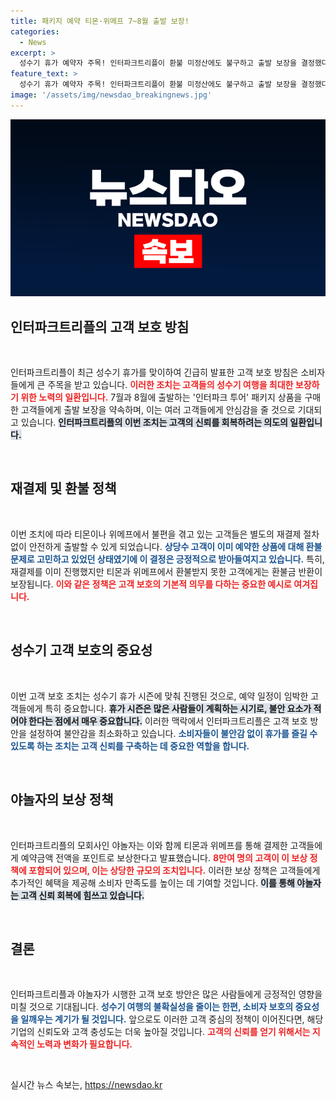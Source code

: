 ```yaml
---
title: 패키지 예약 티몬·위메프 7~8월 출발 보장!
categories:
  - News
excerpt: >
  성수기 휴가 예약자 주목! 인터파크트리플이 환불 미정산에도 불구하고 출발 보장을 결정했다. 티몬과 위메프에서 예약한 고객들은 별도 재결제 없이 여행을 떠날 수 있습니다. 야놀자도 추가 보상에 나서며 고객 보호에 나섰습니다!
feature_text: >
  성수기 휴가 예약자 주목! 인터파크트리플이 환불 미정산에도 불구하고 출발 보장을 결정했다. 티몬과 위메프에서 예약한 고객들은 별도 재결제 없이 여행을 떠날 수 있습니다. 야놀자도 추가 보상에 나서며 고객 보호에 나섰습니다!
image: '/assets/img/newsdao_breakingnews.jpg'
---
```


<p><img src="/assets/img/newsdao_breakingnews.jpg" alt="ontimetimes 속보" /></p>

<h2 data-ke-size="size26">인터파크트리플의 고객 보호 방침</h2>

<p data-ke-size="size16">&nbsp;</p>

<p>인터파크트리플이 최근 성수기 휴가를 맞이하여 긴급히 발표한 고객 보호 방침은 소비자들에게 큰 주목을 받고 있습니다. <b><span style="color: #ee2323;">이러한 조치는 고객들의 성수기 여행을 최대한 보장하기 위한 노력의 일환입니다.</span></b> 7월과 8월에 출발하는 '인터파크 투어' 패키지 상품을 구매한 고객들에게 출발 보장을 약속하며, 이는 여러 고객들에게 안심감을 줄 것으로 기대되고 있습니다. <b><span style="background-color: #21538527;">인터파크트리플의 이번 조치는 고객의 신뢰를 회복하려는 의도의 일환입니다.</span></b> </p>

<p data-ke-size="size16">&nbsp;</p>

<h2 data-ke-size="size26">재결제 및 환불 정책</h2>

<p data-ke-size="size16">&nbsp;</p>

<p>이번 조치에 따라 티몬이나 위메프에서 불편을 겪고 있는 고객들은 별도의 재결제 절차 없이 안전하게 출발할 수 있게 되었습니다. <b><span style="color: #1a5490;">상당수 고객이 이미 예약한 상품에 대해 환불 문제로 고민하고 있었던 상태였기에 이 결정은 긍정적으로 받아들여지고 있습니다.</span></b> 특히, 재결제를 이미 진행했지만 티몬과 위메프에서 환불받지 못한 고객에게는 환불금 반환이 보장됩니다. <b><span style="color: #ee2323;">이와 같은 정책은 고객 보호의 기본적 의무를 다하는 중요한 예시로 여겨집니다.</span></b></p>

<p data-ke-size="size16">&nbsp;</p>

<h2 data-ke-size="size26">성수기 고객 보호의 중요성</h2>

<p data-ke-size="size16">&nbsp;</p>

<p>이번 고객 보호 조치는 성수기 휴가 시즌에 맞춰 진행된 것으로, 예약 일정이 임박한 고객들에게 특히 중요합니다. <b><span style="background-color: #21538527;">휴가 시즌은 많은 사람들이 계획하는 시기로, 불안 요소가 적어야 한다는 점에서 매우 중요합니다.</span></b> 이러한 맥락에서 인터파크트리플은 고객 보호 방안을 설정하여 불안감을 최소화하고 있습니다. <b><span style="color: #1a5490;">소비자들이 불안감 없이 휴가를 즐길 수 있도록 하는 조치는 고객 신뢰를 구축하는 데 중요한 역할을 합니다.</span></b></p>

<p data-ke-size="size16">&nbsp;</p>

<h2 data-ke-size="size26">야놀자의 보상 정책</h2>

<p data-ke-size="size16">&nbsp;</p>

<p>인터파크트리플의 모회사인 야놀자는 이와 함께 티몬과 위메프를 통해 결제한 고객들에게 예약금액 전액을 포인트로 보상한다고 발표했습니다. <b><span style="color: #ee2323;">8만여 명의 고객이 이 보상 정책에 포함되어 있으며, 이는 상당한 규모의 조치입니다.</span></b> 이러한 보상 정책은 고객들에게 추가적인 혜택을 제공해 소비자 만족도를 높이는 데 기여할 것입니다. <b><span style="background-color: #21538527;">이를 통해 야놀자는 고객 신뢰 회복에 힘쓰고 있습니다.</span></b></p>

<p data-ke-size="size16">&nbsp;</p>

<h2 data-ke-size="size26">결론</h2>

<p data-ke-size="size16">&nbsp;</p>

<p>인터파크트리플과 야놀자가 시행한 고객 보호 방안은 많은 사람들에게 긍정적인 영향을 미칠 것으로 기대됩니다. <b><span style="color: #1a5490;">성수기 여행의 불확실성을 줄이는 한편, 소비자 보호의 중요성을 일깨우는 계기가 될 것입니다.</span></b> 앞으로도 이러한 고객 중심의 정책이 이어진다면, 해당 기업의 신뢰도와 고객 충성도는 더욱 높아질 것입니다. <b><span style="color: #ee2323;">고객의 신뢰를 얻기 위해서는 지속적인 노력과 변화가 필요합니다.</span></b></p>

<p data-ke-size="size16">&nbsp;</p>
실시간 뉴스 속보는, <a href="https://newsdao.kr" rel="dofollow">https://newsdao.kr</a>


